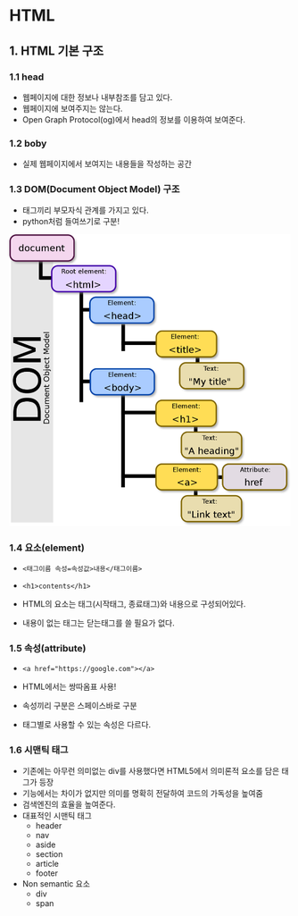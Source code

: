 # HTML



## 1. HTML 기본 구조



### 1.1 head

- 웹페이지에 대한 정보나 내부참조를 담고 있다.
- 웹페이지에 보여주지는 않는다.
- Open Graph Protocol(og)에서 head의 정보를 이용하여 보여준다.

### 1.2 boby

- 실제 웹페이지에서 보여지는 내용들을 작성하는 공간

### 1.3 DOM(Document Object Model) 구조

- 태그끼리 부모자식 관계를 가지고 있다.
- python처럼 들여쓰기로 구분!

![Document Object Model - Wikipedia](HTML.assets/1200px-DOM-model.svg.png)

### 1.4 요소(element)

- `<태그이름 속성=속성값>내용</태그이름>`

- `<h1>contents</h1>`

- HTML의 요소는 태그(시작태그, 종료태그)와 내용으로 구성되어있다.
- 내용이 없는 태그는 닫는태그를 쓸 필요가 없다.



### 1.5 속성(attribute)

- `<a href="https://google.com"></a>`

- HTML에서는 쌍따옴표 사용!
- 속성끼리 구분은 스페이스바로 구분
- 태그별로 사용할 수 있는 속성은 다르다.



### 1.6 시맨틱 태그

- 기존에는 아무런 의미없는 div를 사용했다면 HTML5에서 의미론적 요소를 담은 태그가 등장
- 기능에서는 차이가 없지만 의미를 명확히 전달하여 코드의 가독성을 높여줌
- 검색엔진의 효율을 높여준다.
- 대표적인 시맨틱 태그
  - header
  - nav
  - aside
  - section
  - article
  - footer
- Non semantic 요소
  - div
  - span



